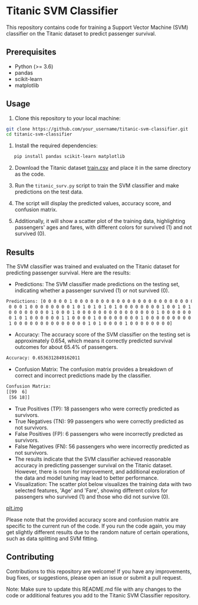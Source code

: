 # Titanic SVM Classifier

This repository contains code for training a Support Vector Machine (SVM) classifier on the Titanic dataset to predict passenger survival.

## Prerequisites

- Python (>= 3.6)
- pandas
- scikit-learn
- matplotlib

## Usage

1. Clone this repository to your local machine:

```bash
git clone https://github.com/your_username/titanic-svm-classifier.git
cd titanic-svm-classifier
```
1. Install the required dependencies:
```bash
   pip install pandas scikit-learn matplotlib
```
2. Download the Titanic dataset [train.csv](train.csv) and place it in the same directory as the code.

3. Run the `titanic_surv.py` script to train the SVM classifier and make predictions on the test data.

4. The script will display the predicted values, accuracy score, and confusion matrix.

5. Additionally, it will show a scatter plot of the training data, highlighting passengers' ages and fares, with different colors for survived (1) and not survived (0).

## Results

The SVM classifier was trained and evaluated on the Titanic dataset for predicting passenger survival. Here are the results:

- Predictions: The SVM classifier made predictions on the testing set, indicating whether a passenger survived (1) or not survived (0).

```bash
Predictions: [0 0 0 0 0 1 0 0 0 0 0 0 0 0 0 0 0 0 0 0 0 0 0 0 0 0 0 0 0 0 0 0 0 0 0 0 0
 0 0 0 1 0 0 0 0 0 0 0 0 1 0 1 0 1 0 1 0 1 0 0 0 0 0 0 0 0 1 0 0 1 0 1 0 1
 0 0 0 0 0 0 0 0 1 0 0 0 1 0 0 0 0 0 0 0 0 0 0 0 0 0 0 0 1 0 0 0 0 0 0 0 0
 0 1 0 1 0 0 0 0 0 0 1 1 0 0 0 0 1 0 0 0 0 0 0 0 0 1 0 0 0 0 0 0 0 0 0 0 0
 1 0 0 0 0 0 0 0 0 0 0 0 0 0 0 1 0 1 0 0 0 0 1 0 0 0 0 0 0 0 0]
```
- Accuracy: The accuracy score of the SVM classifier on the testing set is approximately 0.654, which means it correctly predicted survival outcomes for about 65.4% of passengers.

```bash
Accuracy: 0.6536312849162011
```
- Confusion Matrix: The confusion matrix provides a breakdown of correct and incorrect predictions made by the classifier.
```bash
Confusion Matrix:
[[99  6]
 [56 18]]
```
- True Positives (TP): 18 passengers who were correctly predicted as survivors.
- True Negatives (TN): 99 passengers who were correctly predicted as not survivors.
- False Positives (FP): 6 passengers who were incorrectly predicted as survivors.
- False Negatives (FN): 56 passengers who were incorrectly predicted as not survivors.
- The results indicate that the SVM classifier achieved reasonable accuracy in predicting passenger survival on the Titanic dataset. However, there is room for improvement, and additional exploration of the data and model tuning may lead to better performance.
- Visualization: The scatter plot below visualizes the training data with two selected features, 'Age' and 'Fare', showing different colors for passengers who survived (1) and those who did not survive (0).

[plt.img](Titanic_plot.png)

Please note that the provided accuracy score and confusion matrix are specific to the current run of the code. If you run the code again, you may get slightly different results due to the random nature of certain operations, such as data splitting and SVM fitting.

## Contributing

Contributions to this repository are welcome! If you have any improvements, bug fixes, or suggestions, please open an issue or submit a pull request.


Note: Make sure to update this README.md file with any changes to the code or additional features you add to the Titanic SVM Classifier repository.
